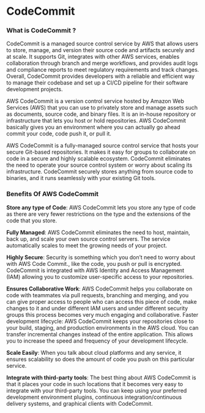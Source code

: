 # CodeCommit
### What is CodeCommit ?
CodeCommit is a managed source control service by AWS that allows users to store, manage, and version their source code and artifacts securely and at scale. It supports Git, integrates with other AWS services, enables collaboration through branch and merge workflows, and provides audit logs and compliance reports to meet regulatory requirements and track changes. Overall, CodeCommit provides developers with a reliable and efficient way to manage their codebase and set up a CI/CD pipeline for their software development projects.

AWS CodeCommit is a version control service hosted by Amazon  Web Services (AWS) that you can use to privately store and manage assets such as documents, source code, and binary files. It is an in-house repository or infrastructure that lets you host or hold repositories. AWS CodeCommit basically gives you an environment where you can actually go ahead commit your code, code push it, or pull it.

AWS CodeCommit is a fully-managed source control service that hosts your secure Git-based repositories. It makes it easy for groups to collaborate on code in a secure and highly scalable ecosystem. CodeCommit eliminates the need to operate your source control system or worry about scaling its infrastructure. CodeCommit securely stores anything from source code to binaries, and it runs seamlessly with your existing Git tools.

### Benefits Of AWS CodeCommit
**Store any type of Code**: AWS CodeCommit lets you store any type of code as there are very fewer restrictions on the type and the extensions of the code that you store.

**Fully Managed**:  AWS CodeCommit eliminates the need to host, maintain, back up, and scale your own source control servers. The service automatically scales to meet the growing needs of your project.

**Highly Secure**: Security is something which you don’t need to worry about with AWS Code Commit., like the code, you push or pull is encrypted. CodeCommit is integrated with AWS Identity and Access Management (IAM) allowing you to customize user-specific access to your repositories.

**Ensures Collaborative Work**: AWS CodeCommit helps you collaborate on code with teammates via pull requests, branching and merging, and you can give proper access to people who can access this piece of code, make changes to it and under different IAM users and under different security groups this process becomes very much engaging and collaborative.
Faster development lifecycle: AWS CodeCommit keeps your repositories close to your build, staging, and production environments in the AWS cloud. You can transfer incremental changes instead of the entire application. This allows you to increase the speed and frequency of your development lifecycle.

**Scale Easily**: When you talk about cloud platforms and any service, it ensures scalability so does the amount of code you push on this particular service.

**Integrate with third-party tools**: The best thing about AWS CodeCommit is that it places your code in such locations that it becomes very easy to integrate with your third-party tools. You can keep using your preferred development environment plugins, continuous integration/continuous delivery systems, and graphical clients with CodeCommit.

